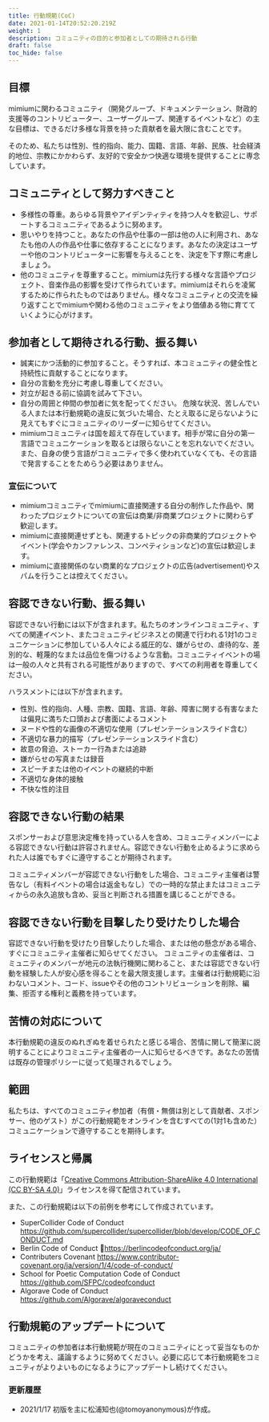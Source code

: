 ```yaml
---
title: 行動規範(CoC)
date: 2021-01-14T20:52:20.219Z
weight: 1
description: コミュニティの目的と参加者としての期待される行動
draft: false
toc_hide: false
---
```

## 目標

mimiumに関わるコミュニティ（開発グループ、ドキュメンテーション、財政的支援等のコントリビューター、ユーザーグループ、関連するイベントなど）の主な目標は、できるだけ多様な背景を持った貢献者を最大限に含むことです。

そのため、私たちは性別、性的指向、能力、国籍、言語、年齢、民族、社会経済的地位、宗教にかかわらず、友好的で安全かつ快適な環境を提供することに専念しています。

## コミュニティとして努力すべきこと

- 多様性の尊重。あらゆる背景やアイデンティティを持つ人々を歓迎し、サポートするコミュニティであるように努めます。
- 思いやりを持つこと。あなたの作品や仕事の一部は他の人に利用され、あなたも他の人の作品や仕事に依存することになります。あなたの決定はユーザーや他のコントリビューターに影響を与えることを、決定を下す際に考慮しましょう。
- 他のコミュニティを尊重すること。mimiumは先行する様々な言語やプロジェクト、音楽作品の影響を受けて作られています。mimiumはそれらを凌駕するために作られたものではありません。様々なコミュニティとの交流を繰り返すことでmimiumや関わる他のコミュニティをより価値ある物に育てていくように心がけます。

## 参加者として期待される行動、振る舞い

- 誠実にかつ活動的に参加すること。そうすれば、本コミュニティの健全性と持続性に貢献することになります。
- 自分の言動を充分に考慮し尊重してください。
- 対立が起きる前に協調を試みて下さい。
- 自分の周囲と仲間の参加者に気を配ってください。 危険な状況、苦しんでいる人または本行動規範の違反に気づいた場合、たとえ取るに足らないように見えてもすぐにコミュニティのリーダーに知らせてください。
- mimiumコミュニティは国を超えて存在しています。相手が常に自分の第一言語でコミュニケーションを取るとは限らないことを忘れないでください。また、自身の使う言語がコミュニティで多く使われていなくても、その言語で発言することをためらう必要はありません。


### 宣伝について

- mimiumコミュニティでmimiumに直接関連する自分の制作した作品や、関わったプロジェクトについての宣伝は商業/非商業プロジェクトに関わらず歓迎します。
- mimiumに直接関連せずとも、関連するトピックの非商業的プロジェクトやイベント(学会やカンファレンス、コンペティションなど)の宣伝は歓迎します。
- mimiumに直接関係のない商業的なプロジェクトの広告(advertisement)やスパムを行うことは控えてください。

## 容認できない行動、振る舞い

容認できない行動には以下が含まれます。私たちのオンラインコミュニティ、すべての関連イベント、またコミュニティビジネスとの関連で行われる1対1のコミュニケーションに参加している人々による威圧的な、嫌がらせの、虐待的な、差別的な、軽蔑的なまたは品位を傷つけるような言動。コミュニティイベントの場は一般の人々と共有される可能性がありますので、すべての利用者を尊重してください。

ハラスメントには以下が含まれます。

- 性別、性的指向、人種、宗教、国籍、言語、年齢、障害に関する有害なまたは偏見に満ちた口頭および書面によるコメント
- ヌードや性的な画像の不適切な使用（プレゼンテーションスライド含む）
- 不適切な暴力的描写（プレゼンテーションスライド含む）
- 故意の脅迫、ストーカー行為または追跡
- 嫌がらせの写真または録音
- スピーチまたは他のイベントの継続的中断
- 不適切な身体的接触
- 不快な性的注目

## 容認できない行動の結果

スポンサーおよび意思決定権を持っている人を含め、コミュニティメンバーによる容認できない行動は許容されません。容認できない行動を止めるように求められた人は誰でもすぐに遵守することが期待されます。

コミュニティメンバーが容認できない行動をした場合、コミュニティ主催者は警告なし（有料イベントの場合は返金もなし）での一時的な禁止またはコミュニティからの永久追放も含め、妥当と判断される措置を講じることができる。

## 容認できない行動を目撃したり受けたりした場合

容認できない行動を受けたり目撃したりした場合、または他の懸念がある場合、すぐにコミュニティ主催者に知らせてください。
コミュニティの主催者は、コミュニティのメンバーが地元の法執行機関に関わること、または容認できない行動を経験した人が安心感を得ることを最大限支援します。主催者は行動規範に沿わないコメント、コード、issueやその他のコントリビューションを削除、編集、拒否する権利と義務を持っています。

## 苦情の対応について

本行動規範の違反のぬれぎぬを着せられたと感じる場合、苦情に関して簡潔に説明することによりコミュニティ主催者の一人に知らせるべきです。あなたの苦情は既存の管理ポリシーに従って処理されるでしょう。

## 範囲

私たちは、すべてのコミュニティ参加者（有償・無償は別として貢献者、スポンサー、他のゲスト）がこの行動規範をオンラインを含むすべての(1対1も含めた）コミュニケーションで遵守することを期待します。

## ライセンスと帰属

この行動規範は「[Creative Commons Attribution-ShareAlike 4.0 International (CC BY-SA 4.0)](https://creativecommons.org/licenses/by-sa/4.0/deed.ja)」ライセンスを得て配信されています。

また、この行動規範は以下の前例を参考にして作成されています。

- SuperCollider Code of Conduct <https://github.com/supercollider/supercollider/blob/develop/CODE_OF_CONDUCT.md>
- Berlin Code of Conduct <https://berlincodeofconduct.org/ja/>
- Contributers Covenant <https://www.contributor-covenant.org/ja/version/1/4/code-of-conduct/>
- School for Poetic Computation Code of Conduct <https://github.com/SFPC/codeofconduct>
- Algorave Code of Conduct https://github.com/Algorave/algoraveconduct

## 行動規範のアップデートについて

コミュニティの参加者は本行動規範が現在のコミュニティにとって妥当なものかどうかを考え、議論するように努めてください。必要に応じて本行動規範をコミュニティがよりよいものになるようにアップデートし続けてください。

### 更新履歴

- 2021/1/17 初版を主に松浦知也(@tomoyanonymous)が作成。
